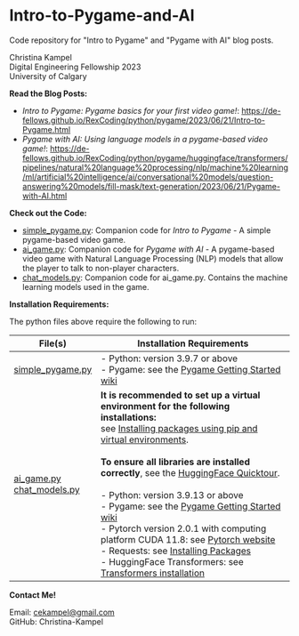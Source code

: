 # Intro-to-Pygame-and-AI
Code repository for "Intro to Pygame" and "Pygame with AI" blog posts.

Christina Kampel<br>
Digital Engineering Fellowship 2023<br>
University of Calgary

**Read the Blog Posts:**

- *Intro to Pygame: Pygame basics for your first video game!*: https://de-fellows.github.io/RexCoding/python/pygame/2023/06/21/Intro-to-Pygame.html
- *Pygame with AI: Using language models in a pygame-based video game!*: https://de-fellows.github.io/RexCoding/python/pygame/huggingface/transformers/pipelines/natural%20language%20processing/nlp/machine%20learning/ml/artificial%20intelligence/ai/conversational%20models/question-answering%20models/fill-mask/text-generation/2023/06/21/Pygame-with-AI.html


**Check out the Code:**

- [simple_pygame.py](simple_pygame.py): Companion code for *Intro to Pygame* - A simple pygame-based video game.
- [ai_game.py](ai_game.py): Companion code for *Pygame with AI* - A pygame-based video game with Natural Language Processing (NLP) models that allow the player to talk to non-player characters.
- [chat_models.py](chat_models.py): Companion code for ai_game.py. Contains the machine learning models used in the game.

**Installation Requirements:**

The python files above require the following to run:

| File(s) | Installation Requirements |
| ---- | ------------ |
| [simple_pygame.py](simple_pygame.py) | - Python: version 3.9.7 or above<br>- Pygame: see the [Pygame Getting Started wiki](https://www.pygame.org/wiki/GettingStarted) |
| [ai_game.py](ai_game.py)<br>[chat_models.py](chat_models.py) | **It is recommended to set up a virtual environment for the following installations:**<br>see [Installing packages using pip and virtual environments](https://packaging.python.org/en/latest/guides/installing-using-pip-and-virtual-environments/).<br><br>**To ensure all libraries are installed correctly**, see the [HuggingFace Quicktour](https://huggingface.co/docs/transformers/quicktour).<br><br>- Python: version 3.9.13 or above<br>- Pygame: see the [Pygame Getting Started wiki](https://www.pygame.org/wiki/GettingStarted)<br>- Pytorch version 2.0.1 with computing platform CUDA 11.8: see [Pytorch website](https://pytorch.org/)<br>- Requests: see [Installing Packages](https://packaging.python.org/en/latest/guides/installing-using-pip-and-virtual-environments/)<br>- HuggingFace Transformers: see [Transformers installation](https://huggingface.co/docs/transformers/installation) |


**Contact Me!**

Email: cekampel@gmail.com<br>
GitHub: Christina-Kampel
